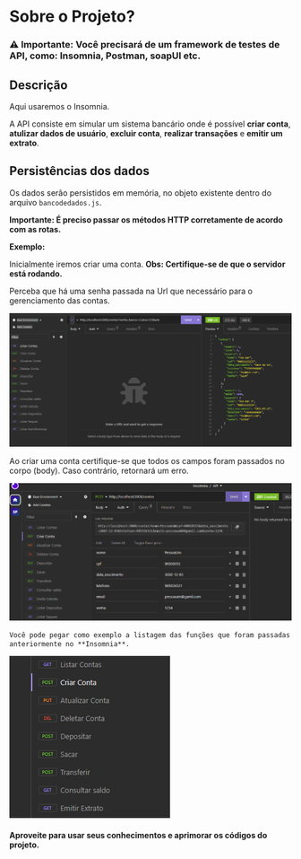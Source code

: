 # Sobre o Projeto?

### ⚠️ Importante: Você precisará de um **framework** de testes de API, como: Insomnia, Postman, soapUI etc.

## Descrição 

Aqui usaremos o Insomnia.

A API consiste em simular um sistema bancário onde é possível **criar conta**, **atulizar dados de usuário**, **excluir conta**, **realizar transações** e **emitir um extrato**.

## Persistências dos dados

Os dados serão persistidos em memória, no objeto existente dentro do arquivo `bancodedados.js`.

**Importante: É preciso passar os métodos HTTP corretamente de acordo com as rotas.**

**Exemplo:**

Inicialmente iremos criar uma conta. **Obs: Certifique-se de que o servidor está rodando.**

Perceba que há uma senha passada na Url que necessário para o gerenciamento das contas.

![Alt text](image.png)


Ao criar uma conta certifique-se que todos os campos foram passados no corpo (body). Caso contrário, retornará um erro.

![Alt text](image-1.png)


    Você pode pegar como exemplo a listagem das funções que foram passadas anteriormente no **Insomnia**.

![Alt text](image-2.png)




#### Aproveite para usar seus conhecimentos e aprimorar os códigos do projeto.